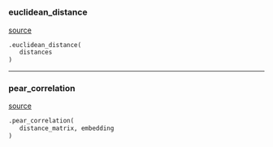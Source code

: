 #


### euclidean_distance
[source](https://github.com/AndreaRubbi/Pear-EBI/blob/master/pear_ebi/embeddings/pear_corr.py/#L5)
```python
.euclidean_distance(
   distances
)
```


----


### pear_correlation
[source](https://github.com/AndreaRubbi/Pear-EBI/blob/master/pear_ebi/embeddings/pear_corr.py/#L10)
```python
.pear_correlation(
   distance_matrix, embedding
)
```
